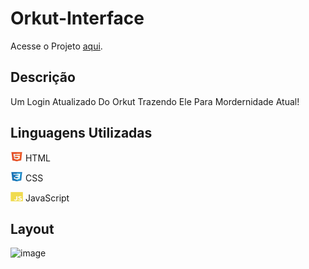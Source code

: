 # Orkut-Interface
 
<p>Acesse o Projeto <a href="https://limadev-max.github.io/Orkut-Login/">aqui</a>.</p>

## Descrição

<p>Um Login Atualizado Do Orkut Trazendo Ele Para Mordernidade Atual!</p>

## Linguagens Utilizadas
  <p><img alt="HTML" height="15" width="20" src="https://raw.githubusercontent.com/devicons/devicon/master/icons/html5/html5-original.svg">  HTML</p>
  <p><img alt="CSS" height="15" width="20" src="https://raw.githubusercontent.com/devicons/devicon/master/icons/css3/css3-original.svg"> CSS</p>
  <p><img alt="Js" height="15" width="20" src="https://raw.githubusercontent.com/devicons/devicon/master/icons/javascript/javascript-plain.svg"> JavaScript<p/>



## Layout 
![image]()
